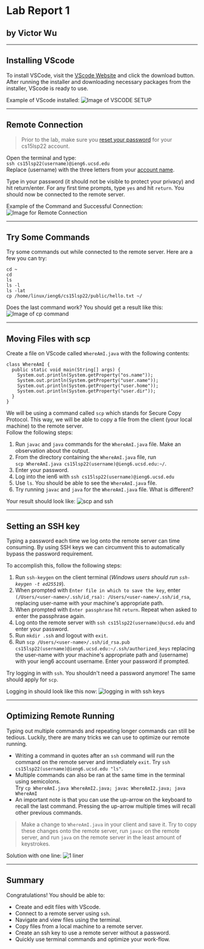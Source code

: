 # Lab Report 1 
## by Victor Wu
---
## **Installing VScode**

To install VSCode, visit the [VScode Website](https://code.visualstudio.com) and click the download button. After running the installer and downloading necessary packages from the installer, VScode is ready to use.

Example of VScode installed:
 ![Image of VSCODE SETUP](https://github.com/vjwuUCSD/cse15l-lab-reports/blob/main/LabReport1/Screen%20Shot%202022-04-01%20at%206.12.35%20PM.png?raw=true)  

---
## **Remote Connection**

 > Prior to the lab, make sure you [reset your password](https://sdacs.ucsd.edu/~icc/index.php) for your cs15lsp22 account.  

Open the terminal and type:  
`ssh cs15lsp22(username)@ieng6.ucsd.edu`  
Replace (username) with the three letters from your [account name](https://sdacs.ucsd.edu/~icc/index.php).

Type in your password (it should not be visible to protect your privacy) and hit return/enter. For any first time prompts, type `yes` and hit `return`. You should now be connected to the remote server.

Example of the Command and Successful Connection: 
![Image for Remote Connection](https://github.com/vjwuUCSD/cse15l-lab-reports/blob/main/LabReport1/Screen%20Shot%202022-04-01%20at%206.16.03%20PM.png?raw=true)

---
## **Try Some Commands**
Try some commands out while connected to the remote server. Here are a few you can try:
```
cd ~
cd
ls
ls -l
ls -lat
cp /home/linux/ieng6/cs15lsp22/public/hello.txt ~/
```
Does the last command work? You should get a result like this:
![Image of cp command](https://github.com/vjwuUCSD/cse15l-lab-reports/blob/main/LabReport1/Screen%20Shot%202022-04-01%20at%206.36.29%20PM.png?raw=true)

---
## **Moving Files with scp**

Create a file on VScode called `WhereAmI.java` with the following contents:
```
class WhereAmI {
  public static void main(String[] args) {
    System.out.println(System.getProperty("os.name"));
    System.out.println(System.getProperty("user.name"));
    System.out.println(System.getProperty("user.home"));
    System.out.println(System.getProperty("user.dir"));
  }
}
```
We will be using a command called `scp` which stands for Secure Copy Protocol. This way, we will be able to copy a file from the client (your local machine) to the remote server.   
Follow the following steps:  
1. Run `javac` and `java` commands for the `WhereAmI.java` file. Make an observation about the output.
2. From the directory containing the `WhereAmI.java` file, run   
`scp WhereAmI.java cs15lsp22(username)@ieng6.ucsd.edu:~/`.
3. Enter your password.
4. Log into the ien6 with `ssh cs15lsp22(username)@ieng6.ucsd.edu`
5. Use `ls`. You should be able to see the `WhereAmI.java` file.
6. Try running `javac` and `java` for the `WhereAmI.java` file. What is different?

Your result should look like:
![scp and ssh](https://github.com/vjwuUCSD/cse15l-lab-reports/blob/main/LabReport1/Screen%20Shot%202022-04-01%20at%206.44.30%20PM.png?raw=true)

---
## **Setting an SSH key**

Typing a password each time we log onto the remote server can time consuming. By using SSH keys we can circumvent this to automatically bypass the password requirement.

To accomplish this, follow the following steps:
1. Run `ssh-keygen` on the client terminal (*Windows users should run `ssh-keygen -t ed25519`*).
2. When prompted with `Enter file in which to save the key`, enter   
`(/Users/<user-name>/.ssh/id_rsa): /Users/<user-name>/.ssh/id_rsa`, replacing user-name with your machine's appropriate path.
3. When prompted with `Enter passphrase` hit `return`. Repeat when asked to enter the passphrase again.
4. Log onto the remote server with `ssh cs15lsp22(username)@ucsd.edu` and enter your password.
5. Run `mkdir .ssh` and logout with `exit`.
6. Run `scp /Users/<user-name>/.ssh/id_rsa.pub cs15lsp22(username)@ieng6.ucsd.edu:~/.ssh/authorized_keys` replacing the user-name with your machine's appropriate path and (username) with your ieng6 account username. Enter your password if prompted.

Try logging in with `ssh`. You shouldn't need a password anymore! The same should apply for `scp`.

Logging in should look like this now:
![logging in with ssh keys](https://github.com/vjwuUCSD/cse15l-lab-reports/blob/main/LabReport1/Screen%20Shot%202022-04-01%20at%206.57.04%20PM.png?raw=true)

---
## **Optimizing Remote Running**

Typing out multiple commands and repeating longer commands can still be tedious. Luckily, there are many tricks we can use to optimize our remote running.

- Writing a command in quotes after an `ssh` command will run the command on the remote server and immediately `exit`. Try `ssh cs15lsp22(username)@ieng6.ucsd.edu "ls"`.
- Multiple commands can also be ran at the same time in the terminal using semicolons.   
Try `cp WhereAmI.java WhereAmI2.java; javac WhereAmI2.java; java WhereAmI`
- An important note is that you can use the up-arrow on the keyboard to recall the last command. Pressing the up-arrow multiple times will recall other previous commands.

>Make a change to `WhereAmI.java` in your client and save it. Try to copy these changes onto the remote server, run `javac` on the remote server, and run `java` on the remote server in the least amount of keystrokes.

Solution with one line:
![1 liner](https://github.com/vjwuUCSD/cse15l-lab-reports/blob/main/LabReport1/Screen%20Shot%202022-04-09%20at%202.49.44%20AM.png?raw=true)

---
## **Summary**

Congratulations! You should be able to:
- Create and edit files with VScode.
- Connect to a remote server using `ssh`.
- Navigate and view files using the terminal.
- Copy files from a local machine to a remote server.
- Create an ssh key to use a remote server without a password.
- Quickly use terminal commands and optimize your work-flow.